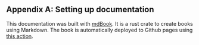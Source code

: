 ## Appendix A: Setting up documentation

This documentation was built with [mdBook](https://rust-lang.github.io/mdBook/). It is a rust crate to create books using Markdown. The book is automatically deployed to Github pages using [this action](./github/workflows/deploy_book.yml).